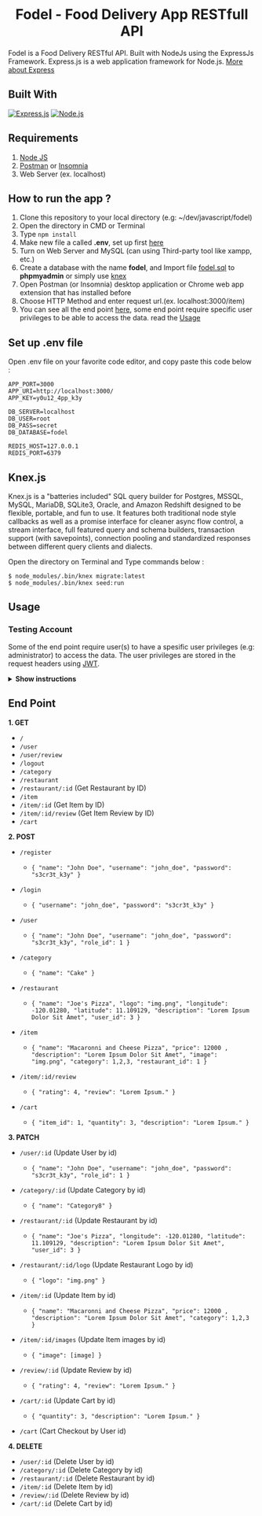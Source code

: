 <h1 align="center">Fodel - Food Delivery App RESTfull API</h1>



Fodel is a Food Delivery RESTful API. Built with NodeJs using the ExpressJs Framework.
Express.js is a web application framework for Node.js. [More about Express](https://en.wikipedia.org/wiki/Express.js)
## Built With
[![Express.js](https://img.shields.io/badge/Express.js-4.x-orange.svg?style=rounded-square)](https://expressjs.com/en/starter/installing.html)
[![Node.js](https://img.shields.io/badge/Node.js-v.12.14-green.svg?style=rounded-square)](https://nodejs.org/)

## Requirements
1. <a href="https://nodejs.org/en/download/">Node JS</a>
2. <a href="https://www.getpostman.com/">Postman</a> or <a href="https://insomnia.rest/">Insomnia</a>
3. Web Server (ex. localhost)

## How to run the app ?
1. Clone this repository to your local directory (e.g: ~/dev/javascript/fodel)
2. Open the directory in CMD or Terminal
3. Type `npm install`
4. Make new file a called **.env**, set up first [here](#set-up-env-file)
5. Turn on Web Server and MySQL (can using Third-party tool like xampp, etc.)
6. Create a database with the name **fodel**, and Import file [fodel.sql](fodel.sql) to **phpmyadmin** or simply use [knex](#knexjs)
7. Open Postman (or Insomnia) desktop application or Chrome web app extension that has installed before
8. Choose HTTP Method and enter request url.(ex. localhost:3000/item)
9. You can see all the end point [here](#end-point), some end point require specific user privileges to be able to access the data. read the [Usage](#usage)

## Set up .env file
Open .env file on your favorite code editor, and copy paste this code below :
```
APP_PORT=3000
APP_URI=http://localhost:3000/
APP_KEY=y0u12_4pp_k3y

DB_SERVER=localhost
DB_USER=root
DB_PASS=secret
DB_DATABASE=fodel

REDIS_HOST=127.0.0.1
REDIS_PORT=6379
```

## Knex.js
Knex.js is a "batteries included" SQL query builder for Postgres, MSSQL, MySQL, MariaDB, SQLite3, Oracle, and Amazon Redshift designed to be flexible, portable, and fun to use. It features both traditional node style callbacks as well as a promise interface for cleaner async flow control, a stream interface, full featured query and schema builders, transaction support (with savepoints), connection pooling and standardized responses between different query clients and dialects.

Open the directory on Terminal and Type commands below :
```
$ node_modules/.bin/knex migrate:latest
$ node_modules/.bin/knex seed:run
```

## Usage

### Testing Account
Some of the end point require user(s) to have a spesific user privileges (e.g: administrator) to access the data. The user privileges are stored in the request headers using <a href="https://jwt.io/">JWT</a>.

<details><summary><b>Show instructions</b></summary>

1. Open **phpmyadmin** or any other DBMS
2. Open **fodel** database and access **users** table
3. Choose a Record and copy the **username** based on the **roles_id**
    * 1 = "Administrator"
    * 2 = "Restaurant"
    * 3 = "Customer"
4. Open Postman (or Insomnia), Access the **login** end point [here](#end-point)
5. On the formdata, fill username key with the copied username and password key with **"password"**
6. Copy the token from the HTTP Request response to access the end point

</details>

## End Point
**1. GET**
* `/`
* `/user`
* `/user/review`
* `/logout`
* `/category`
* `/restaurant`
* `/restaurant/:id` (Get Restaurant by ID)
* `/item`
* `/item/:id` (Get Item by ID)
* `/item/:id/review` (Get Item Review by ID)
* `/cart`


**2. POST**
* `/register`
    * ``` { "name": "John Doe", "username": "john_doe", "password": "s3cr3t_k3y" } ```

* `/login`
    * ``` { "username": "john_doe", "password": "s3cr3t_k3y" } ```

* `/user`
    * ``` { "name": "John Doe", "username": "john_doe", "password": "s3cr3t_k3y", "role_id": 1 } ```

* `/category`
    * ``` { "name": "Cake" } ```

* `/restaurant`
    * ``` { "name": "Joe's Pizza", "logo": "img.png", "longitude": -120.01280, "latitude": 11.109129, "description": "Lorem Ipsum Dolor Sit Amet", "user_id": 3 } ```

* `/item`
    * ``` { "name": "Macaronni and Cheese Pizza", "price": 12000 , "description": "Lorem Ipsum Dolor Sit Amet", "image": "img.png", "category": 1,2,3, "restaurant_id": 1 } ```

* `/item/:id/review`
    * ``` { "rating": 4, "review": "Lorem Ipsum." } ```

* `/cart`
    * ``` { "item_id": 1, "quantity": 3, "description": "Lorem Ipsum." } ```

**3. PATCH**
* `/user/:id` (Update User by id)
   * ``` { "name": "John Doe", "username": "john_doe", "password": "s3cr3t_k3y", "role_id": 1 } ```

* `/category/:id` (Update Category by id)
   * ``` { "name": "Category8" } ```

* `/restaurant/:id` (Update Restaurant by id)
   * ``` { "name": "Joe's Pizza", "longitude": -120.01280, "latitude": 11.109129, "description": "Lorem Ipsum Dolor Sit Amet", "user_id": 3 } ```

* `/restaurant/:id/logo` (Update Restaurant Logo by id)
   * ``` { "logo": "img.png" } ```

* `/item/:id` (Update Item by id)
   * ``` { "name": "Macaronni and Cheese Pizza", "price": 12000 , "description": "Lorem Ipsum Dolor Sit Amet", "category": 1,2,3 } ```

* `/item/:id/images` (Update Item images by id)
   * ``` { "image": [image] } ```

* `/review/:id` (Update Review by id)
   * ``` { "rating": 4, "review": "Lorem Ipsum." } ```

* `/cart/:id` (Update Cart by id)
   * ``` { "quantity": 3, "description": "Lorem Ipsum." } ```

* `/cart` (Cart Checkout by User id)

**4. DELETE**
* `/user/:id` (Delete User by id)
* `/category/:id` (Delete Category by id)
* `/restaurant/:id` (Delete Restaurant by id)
* `/item/:id` (Delete Item by id)
* `/review/:id` (Delete Review by id)
* `/cart/:id` (Delete Cart by id)
